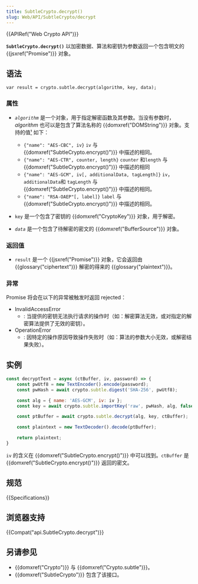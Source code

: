 ```yaml
---
title: SubtleCrypto.decrypt()
slug: Web/API/SubtleCrypto/decrypt
---
```


{{APIRef("Web Crypto API")}}

**`SubtleCrypto.decrypt()`** 以加密数据、算法和密钥为参数返回一个包含明文的 {{jsxref("Promise")}} 对象。

## 语法

```plain
var result = crypto.subtle.decrypt(algorithm, key, data);
```

### 属性

- _`algorithm`_ 是一个对象，用于指定解密函数及其参数。当没有参数时，_algorithm_ 也可以是包含了算法名称的 {{domxref("DOMString")}} 对象。支持的值[¹](https://www.w3.org/TR/WebCryptoAPI/#algorithm-overview) 如下：

  - `{"name": "AES-CBC", iv}` `iv` 与 {{domxref("SubtleCrypto.encrypt()")}} 中描述的相同。
  - `{"name": "AES-CTR", counter, length}` `counter` 和`length` 与 {{domxref("SubtleCrypto.encrypt()")}} 中描述的相同
  - `{"name": "AES-GCM", iv[, additionalData, tagLength]}` `iv`， `additionalData`和 `tagLength` 与 {{domxref("SubtleCrypto.encrypt()")}} 中描述的相同。
  - `{"name": "RSA-OAEP"[, label]}` `label` 与 {{domxref("SubtleCrypto.encrypt()")}} 中描述的相同。

- `key` 是一个包含了密钥的 {{domxref("CryptoKey")}} 对象，用于解密。
- _`data`_ 是一个包含了待解密的密文的 {{domxref("BufferSource")}} 对象。

### 返回值

- `result` 是一个 {{jsxref("Promise")}} 对象，它会返回由{{glossary("ciphertext")}} 解密的得来的 {{glossary("plaintext")}}。

### 异常

Promise 将会在以下的异常被触发时返回 rejected：

- InvalidAccessError
  - : 当提供的密钥无法执行请求的操作时（如：解密算法无效，或对指定的解密算法提供了无效的密钥）。
- OperationError
  - : 因特定的操作原因导致操作失败时（如：算法的参数大小无效，或解密结果失败）。

## 实例

```js
const decryptText = async (ctBuffer, iv, password) => {
    const pwUtf8 = new TextEncoder().encode(password);
    const pwHash = await crypto.subtle.digest('SHA-256', pwUtf8);

    const alg = { name: 'AES-GCM', iv: iv };
    const key = await crypto.subtle.importKey('raw', pwHash, alg, false, ['decrypt']);

    const ptBuffer = await crypto.subtle.decrypt(alg, key, ctBuffer);

    const plaintext = new TextDecoder().decode(ptBuffer);

    return plaintext;
}
```

`iv` 的含义在 {{domxref("SubtleCrypto.encrypt()")}} 中可以找到。`ctBuffer` 是 {{domxref("SubtleCrypto.encrypt()")}} 返回的密文。

## 规范

{{Specifications}}

## 浏览器支持

{{Compat("api.SubtleCrypto.decrypt")}}

## 另请参见

- {{domxref("Crypto")}} 与 {{domxref("Crypto.subtle")}}。
- {{domxref("SubtleCrypto")}} 包含了该接口。
